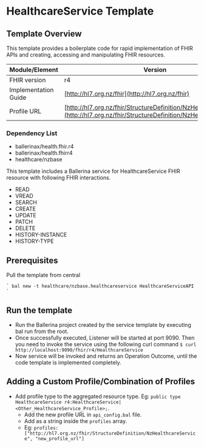 # HealthcareService Template

## Template Overview

This template provides a boilerplate code for rapid implementation of FHIR APIs and creating, accessing and manipulating FHIR resources.

| Module/Element       | Version |
| -------------------- | ------- |
| FHIR version         | r4 |
| Implementation Guide | [http://hl7.org.nz/fhir](http://hl7.org.nz/fhir) |
| Profile URL          |[http://hl7.org.nz/fhir/StructureDefinition/NzHealthcareService](http://hl7.org.nz/fhir/StructureDefinition/NzHealthcareService)|

### Dependency List

- ballerinax/health.fhir.r4
- ballerinax/health.fhirr4
- healthcare/nzbase

This template includes a Ballerina service for HealthcareService FHIR resource with following FHIR interactions.
- READ
- VREAD
- SEARCH
- CREATE
- UPDATE
- PATCH
- DELETE
- HISTORY-INSTANCE
- HISTORY-TYPE

## Prerequisites

Pull the template from central

    ` bal new -t healthcare/nzbase.healthcareservice HealthcareServiceAPI `

## Run the template

- Run the Ballerina project created by the service template by executing bal run from the root.
- Once successfully executed, Listener will be started at port 9090. Then you need to invoke the service using the following curl command
    ` $ curl http://localhost:9090/fhir/r4/HealthcareService `
- Now service will be invoked and returns an Operation Outcome, until the code template is implemented completely.

## Adding a Custom Profile/Combination of Profiles

- Add profile type to the aggregated resource type. Eg: `public type HealthcareService r4:HealthcareService|<Other_HealthcareService_Profile>;`.
    - Add the new profile URL in `api_config.bal` file.
    - Add as a string inside the `profiles` array.
    - Eg: `profiles: ["http://hl7.org.nz/fhir/StructureDefinition/NzHealthcareService", "new_profile_url"]`
